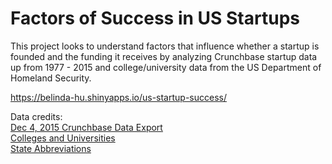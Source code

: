 # Factors of Success in US Startups

This project looks to understand factors that influence whether a startup is founded and the funding it receives by analyzing Crunchbase startup data up from 1977 - 2015 and college/university data from the US Department of Homeland Security.

https://belinda-hu.shinyapps.io/us-startup-success/

Data credits:<br/>
[Dec 4, 2015 Crunchbase Data Export](https://github.com/notpeter/crunchbase-data)<br/>
[Colleges and Universities](https://hifld-geoplatform.opendata.arcgis.com/datasets/colleges-and-universities/data)<br/>
[State Abbreviations](https://worldpopulationreview.com/states/state-abbreviations/)
